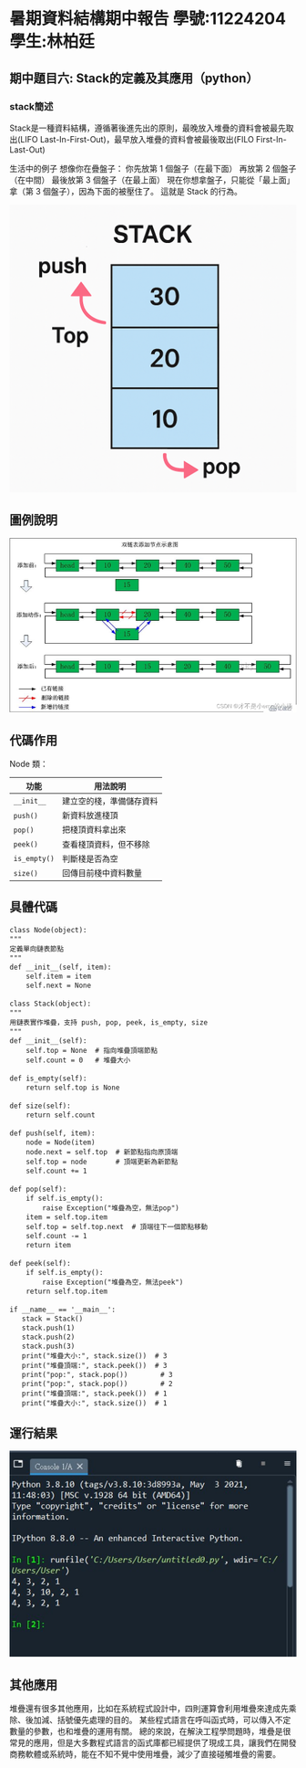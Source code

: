 # 暑期資料結構期中報告  學號:11224204  學生:林柏廷


## 期中題目六: Stack的定義及其應用（python）

### stack簡述
Stack是一種資料結構，遵循著後進先出的原則，最晚放入堆疊的資料會被最先取出(LIFO Last-In-First-Out)，最早放入堆疊的資料會被最後取出(FILO First-In-Last-Out)

生活中的例子
想像你在疊盤子：
你先放第 1 個盤子（在最下面）
再放第 2 個盤子（在中間）
最後放第 3 個盤子（在最上面）
現在你想拿盤子，只能從「最上面」拿（第 3 個盤子），因為下面的被壓住了。
這就是 Stack 的行為。

![01](https://github.com/11224204lbt/stack/blob/main/Image%20.png)
## 圖例說明
![01](https://github.com/Dopo2002/report/blob/main/pic1.png)
## 代碼作用
Node 類：

| 功能           | 用法說明         |
| ------------ | ------------ |
| `__init__`   | 建立空的棧，準備儲存資料 |
| `push()`     | 新資料放進棧頂      |
| `pop()`      | 把棧頂資料拿出來     |
| `peek()`     | 查看棧頂資料，但不移除  |
| `is_empty()` | 判斷棧是否為空      |
| `size()`     | 回傳目前棧中資料數量   |


## 具體代碼

    class Node(object):
    """
    定義單向鏈表節點
    """
    def __init__(self, item):
        self.item = item
        self.next = None

    class Stack(object):
    """
    用鏈表實作堆疊，支持 push, pop, peek, is_empty, size
    """
    def __init__(self):
        self.top = None  # 指向堆疊頂端節點
        self.count = 0   # 堆疊大小

    def is_empty(self):
        return self.top is None

    def size(self):
        return self.count

    def push(self, item):
        node = Node(item)
        node.next = self.top  # 新節點指向原頂端
        self.top = node       # 頂端更新為新節點
        self.count += 1

    def pop(self):
        if self.is_empty():
            raise Exception("堆疊為空，無法pop")
        item = self.top.item
        self.top = self.top.next  # 頂端往下一個節點移動
        self.count -= 1
        return item

    def peek(self):
        if self.is_empty():
            raise Exception("堆疊為空，無法peek")
        return self.top.item

    if __name__ == '__main__':
       stack = Stack()
       stack.push(1)
       stack.push(2)
       stack.push(3)
       print("堆疊大小:", stack.size())  # 3
       print("堆疊頂端:", stack.peek())  # 3
       print("pop:", stack.pop())        # 3
       print("pop:", stack.pop())        # 2
       print("堆疊頂端:", stack.peek())  # 1
       print("堆疊大小:", stack.size())  # 1
         


## 運行結果
![01](https://github.com/Dopo2002/report/blob/main/code.jpg)

## 其他應用
堆疊還有很多其他應用，比如在系統程式設計中，四則運算會利用堆疊來達成先乘除、後加減、括號優先處理的目的。
某些程式語言在呼叫函式時，可以傳入不定數量的參數，也和堆疊的運用有關。
總的來說，在解決工程學問題時，堆疊是很常見的應用，但是大多數程式語言的函式庫都已經提供了現成工具，讓我們在開發商務軟體或系統時，能在不知不覺中使用堆疊，減少了直接碰觸堆疊的需要。
